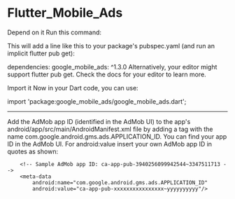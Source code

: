 # Flutter_Mobile_Ads

Depend on it
Run this command:

This will add a line like this to your package's pubspec.yaml (and run an implicit flutter pub get):

dependencies:
  google_mobile_ads: ^1.3.0
Alternatively, your editor might support flutter pub get. Check the docs for your editor to learn more.

Import it
Now in your Dart code, you can use:

import 'package:google_mobile_ads/google_mobile_ads.dart';

-------------------------------------------------------------------------------
Add the AdMob app ID (identified in the AdMob UI) to the app's android/app/src/main/AndroidManifest.xml file by adding a <meta-data> tag with the name com.google.android.gms.ads.APPLICATION_ID. You can find your app ID in the AdMob UI. For android:value insert your own AdMob app ID in quotes as shown:
  

        <!-- Sample AdMob app ID: ca-app-pub-3940256099942544~3347511713 -->
        <meta-data
            android:name="com.google.android.gms.ads.APPLICATION_ID"
            android:value="ca-app-pub-xxxxxxxxxxxxxxxx~yyyyyyyyyy"/>



